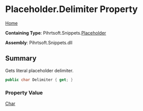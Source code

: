# Placeholder\.Delimiter Property

[Home](../../../../README.md)

**Containing Type**: Pihrtsoft\.Snippets\.[Placeholder](../README.md)

**Assembly**: Pihrtsoft\.Snippets\.dll

## Summary

Gets literal placeholder delimiter\.

```csharp
public char Delimiter { get; }
```

### Property Value

[Char](https://docs.microsoft.com/en-us/dotnet/api/system.char)

